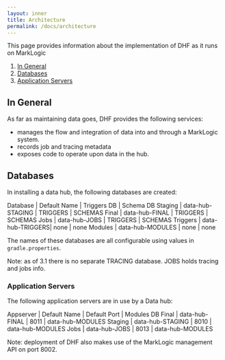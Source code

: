 ```yaml
---
layout: inner
title: Architecture
permalink: /docs/architecture
---
```


This page provides information about the implementation of DHF as it runs on MarkLogic

1. [In General](#in-general)
1. [Databases](#databases)
1. [Application Servers](#appservers)

## In General

As far as maintaining data goes, DHF provides the following services:

* manages the flow and integration of data into and through a MarkLogic system.
* records job and tracing metadata
* exposes code to operate upon data in the hub.

## Databases

In installing a data hub, the following databases are created:

Database    | Default Name     | Triggers DB       | Schema DB
Staging     | data-hub-STAGING | TRIGGERS          | SCHEMAS
Final       | data-hub-FINAL   | TRIGGERS          | SCHEMAS
Jobs        | data-hub-JOBS    | TRIGGERS          | SCHEMAS
Triggers    | data-hub-TRIGGERS| none              | none
Modules     | data-hub-MODULES | none              | none

The names of these databases are all configurable using values in `gradle.properties`.

Note: as of 3.1 there is no separate TRACING database.  JOBS holds tracing and jobs info.

### Application Servers

The following application servers are in use by a Data hub:

Appserver   | Default Name     | Default Port      | Modules DB
Final       | data-hub-FINAL   | 8011              | data-hub-MODULES
Staging     | data-hub-STAGING | 8010              | data-hub-MODULES
Jobs        | data-hub-JOBS    | 8013              | data-hub-MODULES

Note: deployment of DHF also makes use of the MarkLogic management API on port 8002.


